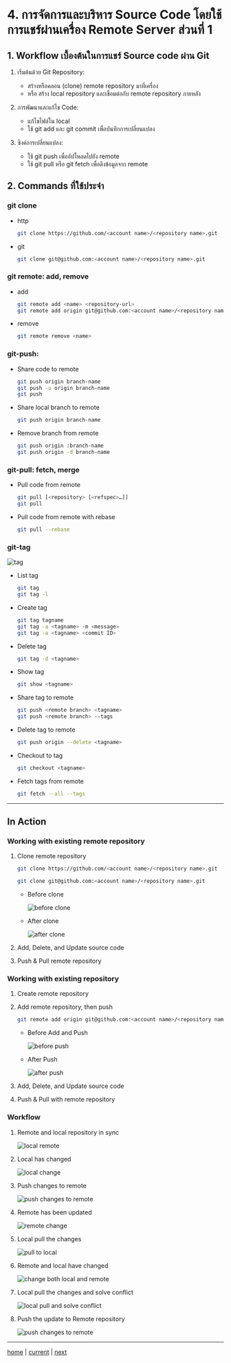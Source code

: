 # 4. การจัดการและบริหาร Source Code โดยใช้การแชร์ผ่านเครื่อง Remote Server ส่วนที่ 1

## 1. Workflow เบื้องต้นในการแชร์ Source code ผ่าน Git

1. เริ่มต้นด้วย Git Repository:

   - สร้างหรือคลอน (clone) remote repository มาที่เครื่อง
   - หรือ สร้าง local repository และเชื่อมต่อกับ remote repository ภายหลัง

2. การพัฒนาและแก้ไข Code:

   - แก้ไขไฟล์ใน local
   - ใช้ git add และ git commit เพื่อบันทึกการเปลี่ยนแปลง

3. ซิงค์การเปลี่ยนแปลง:

   - ใช้ git push เพื่ออัปโหลดไปยัง remote
   - ใช้ git pull หรือ git fetch เพื่อดึงข้อมูลจาก remote

## 2. Commands ที่ใช้ประจำ

### git clone

- http

  ```sh
  git clone https://github.com/<account name>/<repository name>.git
  ```

- git

  ```sh
  git clone git@github.com:<account name>/<repository name>.git
  ```

### git remote: add, remove

- add

  ```sh
  git remote add <name> <repository-url>
  git remote add origin git@github.com:<account name>/<repository name>.git
  ```

- remove

  ```sh
  git remote remove <name>
  ```

### git-push:

- Share code to remote

  ```sh
  git push origin branch-name
  git push -u origin branch-name
  git push
  ```

- Share local branch to remote

  ```sh
  git push origin branch-name
  ```

- Remove branch from remote

  ```sh
  git push origin :branch-name
  git push origin -d branch-name
  ```

### git-pull: fetch, merge

- Pull code from remote

  ```sh
  git pull [<repository> [<refspec>…]]
  git pull
  ```

- Pull code from remote with rebase

  ```sh
  git pull --rebase
  ```

### git-tag

![tag](./images/15-tag.png)

- List tag

  ```sh
  git tag
  git tag -l
  ```

- Create tag

  ```sh
  git tag tagname
  git tag -a <tagname> -m <message>
  git tag -a <tagname> <commit ID>
  ```

- Delete tag

  ```sh
  git tag -d <tagname>
  ```

- Show tag

  ```sh
  git show <tagname>
  ```

- Share tag to remote

  ```sh
  git push <remote branch> <tagname>
  git push <remote branch> --tags
  ```

- Delete tag to remote

  ```sh
  git push origin --delete <tagname>
  ```

- Checkout to tag

  ```sh
  git checkout <tagname>
  ```

- Fetch tags from remote

  ```sh
  git fetch --all --tags
  ```

---

## In Action

### Working with existing remote repository

1. Clone remote repository

   ```sh
   git clone https://github.com/<account name>/<repository name>.git
   ```

   ```sh
   git clone git@github.com:<account name>/<repository name>.git
   ```

   - Before clone

     ![before clone](./images/10-clone.png)

   - After clone

     ![after clone](./images/02-local-remote.png)

2. Add, Delete, and Update source code
3. Push & Pull remote repository

### Working with existing repository

1. Create remote repository
2. Add remote repository, then push

   ```sh
   git remote add origin git@github.com:<account name>/<repository name>.git
   ```

   - Before Add and Push

     ![before push](./images/11-add-remote.png)

   - After Push

     ![after push](./images/02-local-remote.png)

3. Add, Delete, and Update source code
4. Push & Pull with remote repository

### Workflow

1. Remote and local repository in sync

   ![local remote](./images/02-local-remote.png)

2. Local has changed

   ![local change](./images/03-local-change.png)

3. Push changes to remote

   ![push changes to remote](./images/04-push-changes-to-remote.png)

4. Remote has been updated

   ![remote change](./images/05-remote-change.png)

5. Local pull the changes

   ![pull to local](./images/06-pull-to-local.png)

6. Remote and local have changed

   ![change both local and remote](./images/07-change-both-local-remote.png)

7. Local pull the changes and solve conflict

   ![local pull and solve conflict](./images/08-local-pull-solve-conflict.png)

8. Push the update to Remote repository

   ![push changes to remote](./images/09-push-changes-to-remote.png)

---

[home](../../README.md#) | [current](../../README.md#4-การจัดการและบริหาร-source-code-โดยใช้การแชร์ผ่านเครื่อง-remote-server-ส่วนที่-1) | [next](../../README.md#5-การจัดการและบริหาร-source-code-โดยใช้การแชร์ผ่านเครื่อง-remote-server-ส่วนที่-2)
